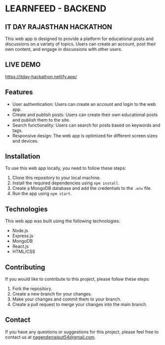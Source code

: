 # LEARNFEED - BACKEND
## IT DAY RAJASTHAN HACKATHON

This web app is designed to provide a platform for educational posts and discussions on a variety of topics. Users can create an account, post their own content, and engage in discussions with other users.

## LIVE DEMO
https://itday-hackathon.netlify.app/

## Features

- User authentication: Users can create an account and login to the web app.
- Create and publish posts: Users can create their own educational posts and publish them to the site.
- Search functionality: Users can search for posts based on keywords and tags.
- Responsive design: The web app is optimized for different screen sizes and devices.

## Installation

To use this web app locally, you need to follow these steps:

1. Clone this repository to your local machine.
2. Install the required dependencies using `npm install`.
3. Create a MongoDB database and add the credentials to the `.env` file.
4. Run the app using `npm start`.

## Technologies

This web app was built using the following technologies:

- Node.js
- Express.js
- MongoDB
- React.js
- HTML/CSS

## Contributing

If you would like to contribute to this project, please follow these steps:

1. Fork the repository.
2. Create a new branch for your changes.
3. Make your changes and commit them to your branch.
4. Create a pull request to merge your changes into the main branch.

## Contact

If you have any questions or suggestions for this project, please feel free to contact us at nagenderrajput54@gmail.com.
